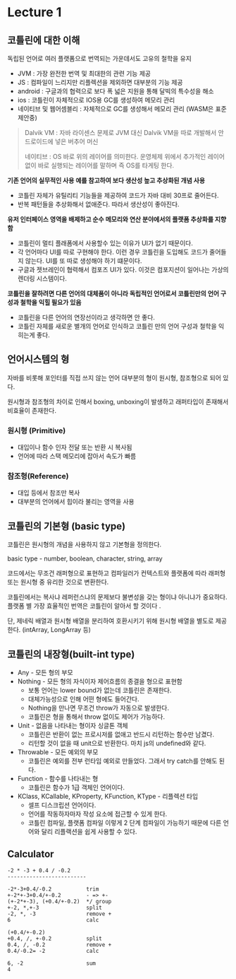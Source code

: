 # Lecture 1

## 코틀린에 대한 이해

독립된 언어로 여러 플랫폼으로 번역되는 가운데서도 고유의 철학을 유지

- JVM : 가장 완전한 번역 및 최대한의 관련 기능 제공
- JS : 컴파일이 느리지만 리플렉션을 제외하면 대부분의 기능 제공
- android : 구글과의 협력으로 보다 폭 넓은 지원을 통해 달빅의 특수성을 해소
- ios : 코틀린이 자체적으로 IOS용 GC를 생성하여 메모리 관리
- 네이티브 및 웹어셈블리 : 자체적으로 GC를 생성해서 메모리 관리 (WASM은 표준 제안중)

> Dalvik VM :  자바 라이센스 문제로 JVM 대신 Dalvik VM을 따로 개발해서 안드로이드에 넣은 버추어 머신
>
> 네이티브 : OS 바로 위의 레이어를 의미한다. 운영체제 위에서 추가적인 레이어 없이 바로 실행되는 레이어를 말하며 즉 OS를 타게팅 한다. 



**기존 언어의 실무적인 사용 예를 참고하여 보다 생산성 높고 추상화된 개념 사용**

- 코틀린 자체가 유틸리티 기능들을 제공하여 코드가 자바 대비 30프로 줄어든다.
- 반복 패턴들을 추상화해서 없애준다. 따라서 생산성이 좋아진다.

**유저 인터페이스 영역을 배제하고 순수 메모리와 연산 분야에서의 플랫폼 추상화를 지향함**

- 코틀린이 멀티 플래폼에서 사용할수 있는 이유가 UI가 없기 때문이다.
- 각 언어마다 UI를 따로 구현해야 한다. 이런 경우 코틀린을 도입해도 코드가 줄어들지 않는다. UI를 또 따로 생성해야 하기 떄문이다.
- 구글과 젯브레인이 협력해서 컴포즈 UI가 있다. 이것은 컴포지션이 일어나는 가상의 렌더링 시스템이다. 

**코틀린을 잘하려면 다른 언어의 대체품이 아니라 독립적인 언어로서 코틀린만의 언어 구성과 철학을 익힐 필요가 있음**

- 코틀린을 다른 언어의 연장선이라고 생각하면 안 좋다.
- 코틀린 자체를 새로운 별개의 언어로 인식하고 코틀린 만의 언어 구성과 철학을 익히는게 좋다. 

 

## 언어시스템의 형

자바를 비롯해 포인터를 직접 쓰지 않는 언어 대부분의 형이 원시형, 참조형으로 되어 있다.

원시형과 참조형의 차이로 인해서 boxing, unboxing이 발생하고 래퍼타입이 존재해서 비효율이 존재한다. 

### 원시형 (Primitive)

- 대입이나 함수 인자 전달 또는 반환 시 복사됨
- 언어에 따라 스택 메모리에 잡아서 속도가 빠름

### 참조형(Reference)

- 대입 등에서 참조만 복사
- 대부분의 언어에서 힙이라 불리는 영역을 사용



## 코틀린의 기본형 (basic type)

코틀린은 원시형의 개념을 사용하지 않고 기본형을 정의한다.

basic type - number, boolean, character, string, array

코드에서는 무조건 래퍼형으로 표현하고 컴파일러가 컨텍스트와 플랫폼에 따라 래퍼형 또는 원시형 중 유리한 것으로 변환한다. 

코틀린에서는 복사냐 레퍼런스냐의 문제보다 불변성을 갖는 형이냐 아니냐가 중요하다.  플랫폼 별 가장 효율적인 번역은 코틀린이 알아서 할 것이다 .

단, 제네릭 배열과 원시형 배열을 분리하여 호환시키기 위해 원시형 배열을 별도로 제공한다. (intArray, LongArray 등)



## 코틀린의 내장형(built-int type)

- Any -  모든 형의 부모
- Nothing - 모든 형의 자식이자 제어흐름의 종결을 형으로 표현함
  - 보통 언어는 lower bound가 없는데 코틀린은 존재한다. 
  - 대체가능성으로 인해 어떤 형에도 들어간다.
  - Nothing을 만나면 무조건 throw가 자동으로 발생한다. 
  - 코틀린은 형을 통해서 throw 없이도 제어가 가능하다. 
- Unit - 없음을 나타내는 형이자 싱글톤 객체
  - 코틀린은 반환이 없는 프로시저를 없애고 반드시 리턴하는 함수만 남겼다.
  - 리턴할 것이 없을 때 unit으로 반환한다. 마치 js의 undefined와 같다.
- Throwable - 모든 예외의 부모
  - 코틀린은 예외를 전부 런타임 예외로 만들었다. 그래서 try catch를 안해도 된다.
- Function - 함수를 나타내는 형
  - 코틀린은 함수가 1급 객체인 언어이다.
- KClass, KCallable, KProperty, KFunction, KType - 리플렉션 타입
  - 셀프 디스크립션 언어이다.
  - 언어를 작동하자마자 작성 요소에 접근할 수 있게 한다.
  - 코틀린 컴파일, 플랫폼 컴파일 이렇게 2 단계 컴파일이 가능하기 때문에 다른 언어와 달리 리플랙션을 쉽게 사용할 수 있다. 



## Calculator

```
-2 * -3 + 0.4 / -0.2
-------------------------

-2*-3+0.4/-0.2           trim
+-2*+-3+0.4/+-0.2        - => +-
(+-2*+-3), (+0.4/+-0.2)  */ group
+-2, *,+-3               split
-2, *, -3                remove +
6                        calc

(+0.4/+-0.2)
+0.4, /, +-0.2           split
0.4, /, -0.2             remove +
0.4/-0.2= -2             calc

6, -2                    sum
4
```




